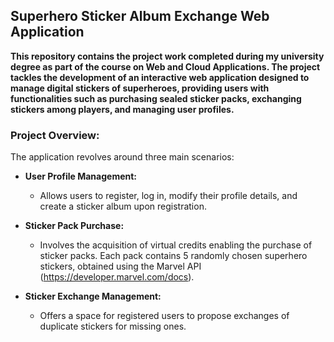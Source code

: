 ## **Superhero Sticker Album Exchange Web Application**

**This repository contains the project work completed during my university degree as part of the course on Web and Cloud Applications. The project tackles the development of an interactive web application designed to manage digital stickers of superheroes, providing users with functionalities such as purchasing sealed sticker packs, exchanging stickers among players, and managing user profiles.**

### **Project Overview:**

The application revolves around three main scenarios:

- **User Profile Management:**
  - Allows users to register, log in, modify their profile details, and create a sticker album upon registration.

- **Sticker Pack Purchase:**
  - Involves the acquisition of virtual credits enabling the purchase of sticker packs. Each pack contains 5 randomly chosen superhero stickers, obtained using the Marvel API (https://developer.marvel.com/docs).

- **Sticker Exchange Management:**
  - Offers a space for registered users to propose exchanges of duplicate stickers for missing ones.
